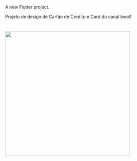 # 
A new Flutter project.

Projeto de design de Cartão de Credito e Card do canal bwolf

#
<img src="https://schumacherlema.com.br/wp-content/uploads/2023/01/Screenshot_1673630199.png" width="400">

